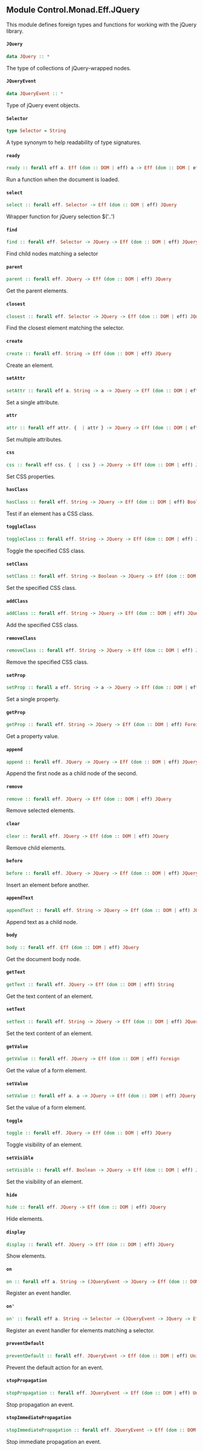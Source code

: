 ## Module Control.Monad.Eff.JQuery

This module defines foreign types and functions for working with 
the jQuery library.

#### `JQuery`

``` purescript
data JQuery :: *
```

The type of collections of jQuery-wrapped nodes.

#### `JQueryEvent`

``` purescript
data JQueryEvent :: *
```

Type of jQuery event objects.

#### `Selector`

``` purescript
type Selector = String
```

A type synonym to help readability of type signatures.

#### `ready`

``` purescript
ready :: forall eff a. Eff (dom :: DOM | eff) a -> Eff (dom :: DOM | eff) JQuery
```

Run a function when the document is loaded.

#### `select`

``` purescript
select :: forall eff. Selector -> Eff (dom :: DOM | eff) JQuery
```

Wrapper function for jQuery selection $('..')

#### `find`

``` purescript
find :: forall eff. Selector -> JQuery -> Eff (dom :: DOM | eff) JQuery
```

Find child nodes matching a selector

#### `parent`

``` purescript
parent :: forall eff. JQuery -> Eff (dom :: DOM | eff) JQuery
```

Get the parent elements.

#### `closest`

``` purescript
closest :: forall eff. Selector -> JQuery -> Eff (dom :: DOM | eff) JQuery
```

Find the closest element matching the selector.

#### `create`

``` purescript
create :: forall eff. String -> Eff (dom :: DOM | eff) JQuery
```

Create an element.

#### `setAttr`

``` purescript
setAttr :: forall eff a. String -> a -> JQuery -> Eff (dom :: DOM | eff) JQuery
```

Set a single attribute.

#### `attr`

``` purescript
attr :: forall eff attr. {  | attr } -> JQuery -> Eff (dom :: DOM | eff) JQuery
```

Set multiple attributes.

#### `css`

``` purescript
css :: forall eff css. {  | css } -> JQuery -> Eff (dom :: DOM | eff) JQuery
```

Set CSS properties.

#### `hasClass`

``` purescript
hasClass :: forall eff. String -> JQuery -> Eff (dom :: DOM | eff) Boolean
```

Test if an element has a CSS class.

#### `toggleClass`

``` purescript
toggleClass :: forall eff. String -> JQuery -> Eff (dom :: DOM | eff) JQuery
```

Toggle the specified CSS class.

#### `setClass`

``` purescript
setClass :: forall eff. String -> Boolean -> JQuery -> Eff (dom :: DOM | eff) JQuery
```

Set the specified CSS class.

#### `addClass`

``` purescript
addClass :: forall eff. String -> JQuery -> Eff (dom :: DOM | eff) JQuery
```

Add the specified CSS class.

#### `removeClass`

``` purescript
removeClass :: forall eff. String -> JQuery -> Eff (dom :: DOM | eff) JQuery
```

Remove the specified CSS class.

#### `setProp`

``` purescript
setProp :: forall a eff. String -> a -> JQuery -> Eff (dom :: DOM | eff) JQuery
```

Set a single property.

#### `getProp`

``` purescript
getProp :: forall eff. String -> JQuery -> Eff (dom :: DOM | eff) Foreign
```

Get a property value.

#### `append`

``` purescript
append :: forall eff. JQuery -> JQuery -> Eff (dom :: DOM | eff) JQuery
```

Append the first node as a child node of the second.

#### `remove`

``` purescript
remove :: forall eff. JQuery -> Eff (dom :: DOM | eff) JQuery
```

Remove selected elements.

#### `clear`

``` purescript
clear :: forall eff. JQuery -> Eff (dom :: DOM | eff) JQuery
```

Remove child elements.

#### `before`

``` purescript
before :: forall eff. JQuery -> JQuery -> Eff (dom :: DOM | eff) JQuery
```

Insert an element before another.

#### `appendText`

``` purescript
appendText :: forall eff. String -> JQuery -> Eff (dom :: DOM | eff) JQuery
```

Append text as a child node.

#### `body`

``` purescript
body :: forall eff. Eff (dom :: DOM | eff) JQuery
```

Get the document body node.

#### `getText`

``` purescript
getText :: forall eff. JQuery -> Eff (dom :: DOM | eff) String
```

Get the text content of an element.

#### `setText`

``` purescript
setText :: forall eff. String -> JQuery -> Eff (dom :: DOM | eff) JQuery
```

Set the text content of an element.

#### `getValue`

``` purescript
getValue :: forall eff. JQuery -> Eff (dom :: DOM | eff) Foreign
```

Get the value of a form element.

#### `setValue`

``` purescript
setValue :: forall eff a. a -> JQuery -> Eff (dom :: DOM | eff) JQuery
```

Set the value of a form element.

#### `toggle`

``` purescript
toggle :: forall eff. JQuery -> Eff (dom :: DOM | eff) JQuery
```

Toggle visibility of an element.

#### `setVisible`

``` purescript
setVisible :: forall eff. Boolean -> JQuery -> Eff (dom :: DOM | eff) JQuery
```

Set the visibility of an element.

#### `hide`

``` purescript
hide :: forall eff. JQuery -> Eff (dom :: DOM | eff) JQuery
```

Hide elements.

#### `display`

``` purescript
display :: forall eff. JQuery -> Eff (dom :: DOM | eff) JQuery
```

Show elements.

#### `on`

``` purescript
on :: forall eff a. String -> (JQueryEvent -> JQuery -> Eff (dom :: DOM | eff) a) -> JQuery -> Eff (dom :: DOM | eff) JQuery
```

Register an event handler.

#### `on'`

``` purescript
on' :: forall eff a. String -> Selector -> (JQueryEvent -> JQuery -> Eff (dom :: DOM | eff) a) -> JQuery -> Eff (dom :: DOM | eff) JQuery
```

Register an event handler for elements matching a selector.

#### `preventDefault`

``` purescript
preventDefault :: forall eff. JQueryEvent -> Eff (dom :: DOM | eff) Unit
```

Prevent the default action for an event.

#### `stopPropagation`

``` purescript
stopPropagation :: forall eff. JQueryEvent -> Eff (dom :: DOM | eff) Unit
```

Stop propagation an event.

#### `stopImmediatePropagation`

``` purescript
stopImmediatePropagation :: forall eff. JQueryEvent -> Eff (dom :: DOM | eff) Unit
```

Stop immediate propagation an event.


